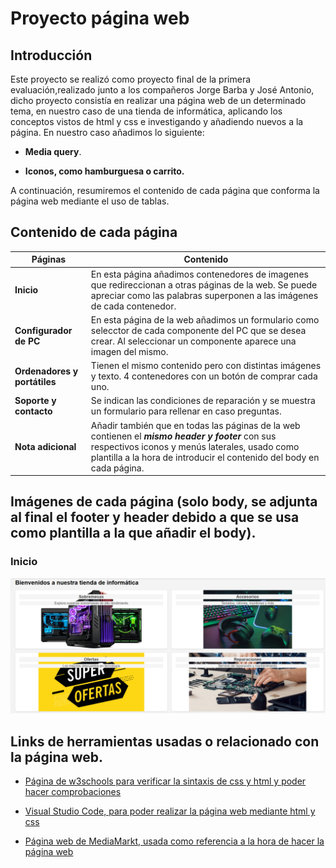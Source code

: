 # Proyecto página web
## Introducción
Este proyecto se realizó como proyecto final de la primera evaluación,realizado junto a los compañeros Jorge Barba y José Antonio, dicho proyecto consistía en realizar una página web de un determinado tema, en nuestro caso de una tienda de informática, aplicando los conceptos vistos de html y css e investigando y añadiendo nuevos a la página. En nuestro caso añadimos lo siguiente:

 - **Media query**.
 
 - **Iconos, como hamburguesa o carrito.**

 A continuación, resumiremos el contenido de cada página que conforma la página web mediante el uso de tablas.

 ## Contenido de cada página

 | Páginas | Contenido |
 | ---------------------|---------------------------- |
 | **Inicio** | En esta página añadimos contenedores de imagenes que redireccionan a otras páginas de la web. Se puede apreciar como las palabras superponen a las imágenes de cada contenedor.
 | **Configurador de PC** | En esta página de la web añadimos un formulario como selecctor de cada componente del PC que se desea crear. Al seleccionar un componente aparece una imagen del mismo. |
 | **Ordenadores y portátiles** | Tienen el mismo contenido pero con distintas imágenes y texto. 4 contenedores con un botón de comprar cada uno. |
 | **Soporte y contacto** | Se indican las condiciones de reparación y se muestra un formulario para rellenar en caso preguntas.|
 | **Nota adicional** | Añadir también que en todas las páginas de la web contienen el ***mismo header y footer*** con sus respectivos iconos y menús laterales, usado como plantilla a la hora de introducir el contenido del body en cada página.|

 ## Imágenes de cada página (solo body, se adjunta al final el footer y header debido a que se usa como plantilla a la que añadir el body).

 ### **Inicio**
![Imagen body inicio](Imagen_body_principal.png)





 ## Links de herramientas usadas o relacionado con la página web.
- [ Página de w3schools para verificar la sintaxis de css y html y poder hacer comprobaciones](https://www.w3schools.com/)

- [ Visual Studio Code, para poder realizar la página web mediante html y css](https://code.visualstudio.com/)

- [Página web de MediaMarkt, usada como referencia a la hora de hacer la página web](https://www.mediamarkt.es/es?ds_rl=1275860&gad_source=1&gclid=Cj0KCQiA4rK8BhD7ARIsAFe5LXLWIoxJs6jgapvDAR1Hy4M4PxuXAxkz2TQmy7Rx1qAZ3VPO-BEAs_YaAr-EEALw_wcB&gclsrc=aw.ds&utm_campaign=rt_search_brand_nsp_na_MM-ES-S-G-BRAND-TEXT-BRAND-PURE.BRAND-ALL-ALL&utm_medium=cpc&utm_source=google)
 
 

 
